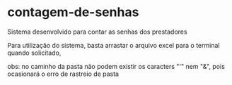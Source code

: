 # contagem-de-senhas
Sistema desenvolvido para contar as senhas dos prestadores

Para utilização do sistema, basta arrastar o arquivo excel para o terminal quando solicitado, 

obs: no caminho da pasta não podem existir os caracters "'" nem "&", pois ocasionará o erro de rastreio de pasta
